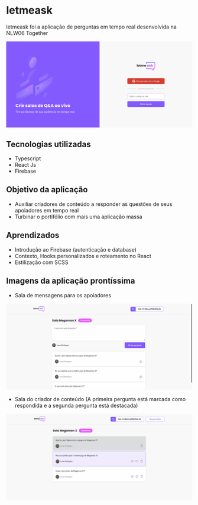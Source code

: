 # letmeask

letmeask foi a aplicação de perguntas em tempo real desenvolvida na NLW06 Together 

![image](https://github.com/LucasSousa09/nlw06-letmeask/blob/main/src/assets/images/letmeask-homepage-desktop.png)

## Tecnologias utilizadas

- Typescript
- React Js
- Firebase

## Objetivo da aplicação

- Auxiliar criadores de conteúdo a responder as questões de seus apoiadores em tempo real
- Turbinar o portifólio com mais uma aplicação massa

## Aprendizados

- Introdução ao Firebase (autenticação e database)
- Contexto, Hooks personalizados e roteamento no React
- Estilização com SCSS

## Imagens da aplicação prontíssima

- Sala de mensagens para os apoiadores

![image](https://github.com/LucasSousa09/nlw06-letmeask/blob/main/src/assets/images/letmeask-questionroom-desktop.png)

- Sala do criador de conteúdo (A primeira pergunta está marcada como respondida e a segunda pergunta está destacada)

![image](https://github.com/LucasSousa09/nlw06-letmeask/blob/main/src/assets/images/letmeask-adminquestionroom-desktop.png)
